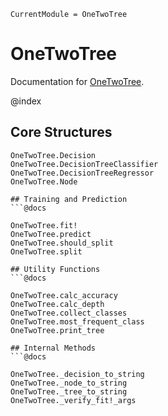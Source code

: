 ```@meta
CurrentModule = OneTwoTree
```

# OneTwoTree

Documentation for [OneTwoTree](https://github.com/nichtJakob/OneTwoTree.jl).

@index

## Core Structures
```@docs
OneTwoTree.Decision
OneTwoTree.DecisionTreeClassifier
OneTwoTree.DecisionTreeRegressor
OneTwoTree.Node

## Training and Prediction
```@docs

OneTwoTree.fit!
OneTwoTree.predict
OneTwoTree.should_split
OneTwoTree.split

## Utility Functions
```@docs

OneTwoTree.calc_accuracy
OneTwoTree.calc_depth
OneTwoTree.collect_classes
OneTwoTree.most_frequent_class
OneTwoTree.print_tree

## Internal Methods
```@docs

OneTwoTree._decision_to_string
OneTwoTree._node_to_string
OneTwoTree._tree_to_string
OneTwoTree._verify_fit!_args



